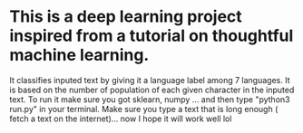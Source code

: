 # This is a deep learning project inspired from a tutorial on thoughtful machine learning.
It classifies inputed text by giving it a language label among 7 languages. It is based on the number of population of each given 
character in the inputed text.
To run it make sure you got sklearn, numpy ... and then type "python3 run.py" in your terminal.
Make sure you type a text that is long enough ( fetch a text on the internet)... now I hope it will work well lol
